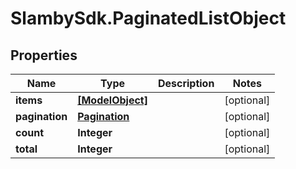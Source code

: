 # SlambySdk.PaginatedListObject

## Properties
Name | Type | Description | Notes
------------ | ------------- | ------------- | -------------
**items** | [**[ModelObject]**](ModelObject.md) |  | [optional] 
**pagination** | [**Pagination**](Pagination.md) |  | [optional] 
**count** | **Integer** |  | [optional] 
**total** | **Integer** |  | [optional] 




